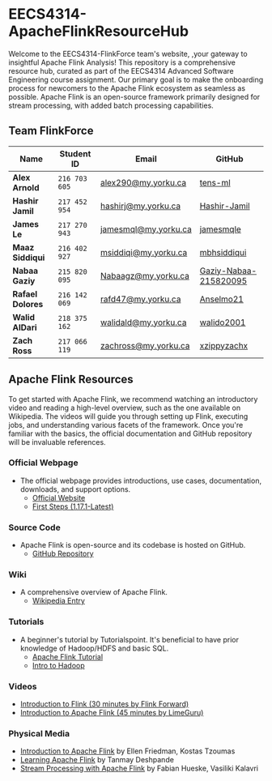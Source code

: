 # EECS4314-ApacheFlinkResourceHub

Welcome to the EECS4314-FlinkForce team's website, ,your gateway to insightful Apache Flink Analysis! This repository is a comprehensive resource hub, curated as part of the EECS4314 Advanced Software Engineering course assignment. Our primary goal is to make the onboarding process for newcomers to the Apache Flink ecosystem as seamless as possible. Apache Flink is an open-source framework primarily designed for stream processing, with added batch processing capabilities.

## Team FlinkForce

| **Name**         | **Student ID**  | **Email**                                                                                     | **GitHub**                                                                                     |
|------------------|-----------------|------------------------------------------------------------------------------------------------|------------------------------------------------------------------------------------------------|
| **Alex Arnold**  | `216 703 605`     | [alex290@my.yorku.ca](mailto:alex290@my.yorku.ca)                                             | [tens-ml](https://github.com/tens-ml)                                                          |
| **Hashir Jamil** | `217 452 954`   | [hashirj@my.yorku.ca](mailto:hashirj@my.yorku.ca)                                             | [Hashir-Jamil](https://github.com/Hashir-Jamil)                                                |
| **James Le**     | `217 270 943`     | [jamesmql@my.yorku.ca](mailto:jamesmql@my.yorku.ca)                                           | [jamesmqle](https://github.com/jamesmqle)                                                      |
| **Maaz Siddiqui**| `216 402 927`     | [msiddiqi@my.yorku.ca](mailto:msiddiqi@my.yorku.ca)                                           | [mbhsiddiqui](https://github.com/mbhsiddiqui)                                                  |
| **Nabaa Gaziy**  | `215 820 095`     | [Nabaagz@my.yorku.ca](mailto:Nabaagz@my.yorku.ca)                                             | [Gaziy-Nabaa-215820095](https://github.com/Gaziy-Nabaa-215820095)                              |
| **Rafael Dolores**| `216 142 069`    | [rafd47@my.yorku.ca](mailto:rafd47@my.yorku.ca)                                               | [Anselmo21](https://github.com/Anselmo21)                                                      |
| **Walid AlDari** | `218 375 162`     | [walidald@my.yorku.ca](mailto:walidald@my.yorku.ca)                                           | [walido2001](https://github.com/walido2001)                                                                                               |
| **Zach Ross**    | `217 066 119`     | [zachross@my.yorku.ca](mailto:zachross@my.yorku.ca)                                           | [xzippyzachx](https://github.com/xzippyzachx)                                                  |

## Apache Flink Resources

To get started with Apache Flink, we recommend watching an introductory video and reading a high-level overview, such as the one available on Wikipedia. The videos will guide you through setting up Flink, executing jobs, and understanding various facets of the framework. Once you're familiar with the basics, the official documentation and GitHub repository will be invaluable references.

### Official Webpage

- The official webpage provides introductions, use cases, documentation, downloads, and support options.
  - [Official Website](https://flink.apache.org/)
  - [First Steps (1.17.1-Latest)](https://nightlies.apache.org/flink/flink-docs-release-1.17/docs/try-flink/local_installation/)

### Source Code

- Apache Flink is open-source and its codebase is hosted on GitHub.
  - [GitHub Repository](https://github.com/apache/flink)

### Wiki

- A comprehensive overview of Apache Flink.
  - [Wikipedia Entry](https://en.wikipedia.org/wiki/Apache_Flink)

### Tutorials

- A beginner's tutorial by Tutorialspoint. It's beneficial to have prior knowledge of Hadoop/HDFS and basic SQL.
  - [Apache Flink Tutorial](https://www.tutorialspoint.com/apache_flink/index.htm)
  - [Intro to Hadoop](https://www.tutorialspoint.com/hadoop/index.htm)

### Videos

- [Introduction to Flink (30 minutes by Flink Forward)](https://www.youtube.com/watch?v=RCP9-HdId9w)
- [Introduction to Apache Flink (45 minutes by LimeGuru)](https://www.youtube.com/watch?v=nfMANR13ZSA)

### Physical Media

- [Introduction to Apache Flink](https://www.oreilly.com/library/view/introduction-to-apache/9781491977132/) by Ellen Friedman, Kostas Tzoumas
- [Learning Apache Flink](https://www.amazon.com/Learning-Apache-Flink-Tanmay-Deshpande/dp/1786466228) by Tanmay Deshpande
- [Stream Processing with Apache Flink](https://www.kobo.com/ca/en/ebook/stream-processing-with-apache-flink) by Fabian Hueske, Vasiliki Kalavri

